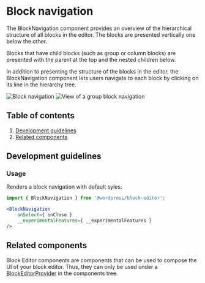 # Block navigation

The BlockNavigation component provides an overview of the hierarchical structure of all blocks in the editor. The blocks are presented vertically one below the other.

Blocks that have child blocks (such as group or column blocks) are presented with the parent at the top and the nested children below.

In addition to presenting the structure of the blocks in the editor, the BlockNavigation component lets users navigate to each block by clicking on its line in the hierarchy tree.

![Block navigation](https://make.wordpress.org/core/files/2020/08/block-navigation.png)
![View of a group block navigation](https://make.wordpress.org/core/files/2020/08/view-of-group-block-navigation.png)

## Table of contents

1. [Development guidelines](#development-guidelines)
2. [Related components](#related-components)

## Development guidelines

### Usage

Renders a block navigation with default syles.

```jsx
import { BlockNavigation } from '@wordpress/block-editor';

<BlockNavigation
	onSelect={ onClose }
	__experimentalFeatures={ __experimentalFeatures }
/>
```

## Related components

Block Editor components are components that can be used to compose the UI of your block editor. Thus, they can only be used under a [BlockEditorProvider](https://github.com/WordPress/gutenberg/blob/master/packages/block-editor/src/components/provider/README.md) in the components tree.
